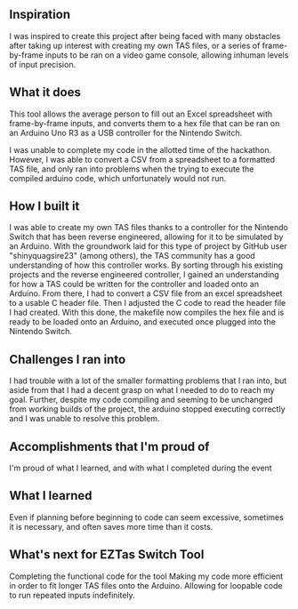 ## Inspiration

I was inspired to create this project after being faced with many obstacles after taking up interest with creating my own TAS files, or a series of frame-by-frame inputs to be ran on a video game console, allowing inhuman levels of input precision.

## What it does

This tool allows the average person to fill out an Excel spreadsheet with frame-by-frame inputs, and converts them to a hex file that can be ran on an Arduino Uno R3 as a USB controller for the Nintendo Switch.

I was unable to complete my code in the allotted time of the hackathon.  However, I was able to convert a CSV from a spreadsheet to a formatted TAS file, and only ran into problems when the trying to execute the compiled arduino code, which unfortunately would not run.
 
## How I built it

I was able to create my own TAS files thanks to a controller for the Nintendo Switch that has been reverse engineered, allowing for it to be simulated by an Arduino.  With the groundwork laid for this type of project by GitHub user "shinyquagsire23" (among others), the TAS community has a good understanding of how this controller works.  By sorting through his existing projects and the reverse engineered controller, I gained an understanding for how a TAS could be written for the controller and loaded onto an Arduino.  From there, I had to convert a CSV file from an excel spreadsheet to a usable C header file.  Then I adjusted the C code to read the header file I had created.  With this done, the makefile now compiles the hex file and is ready to be loaded onto an Arduino, and executed once plugged into the Nintendo Switch. 

## Challenges I ran into

I had trouble with a lot of the smaller formatting problems that I ran into, but aside from that I had a decent grasp on what I needed to do to reach my goal.  Further, despite my code compiling and  seeming to be unchanged from working builds of the project, the arduino stopped executing correctly and I was unable to resolve this problem.

## Accomplishments that I'm proud of

I'm proud of what I learned, and with what I completed during the event

## What I learned

Even if planning before beginning to code can seem excessive, sometimes it is necessary, and often saves more time than it costs.

## What's next for EZTas Switch Tool

Completing the functional code for the tool
Making my code more efficient in order to fit longer TAS files onto the Arduino.
Allowing for loopable code to run repeated inputs indefinitely.
